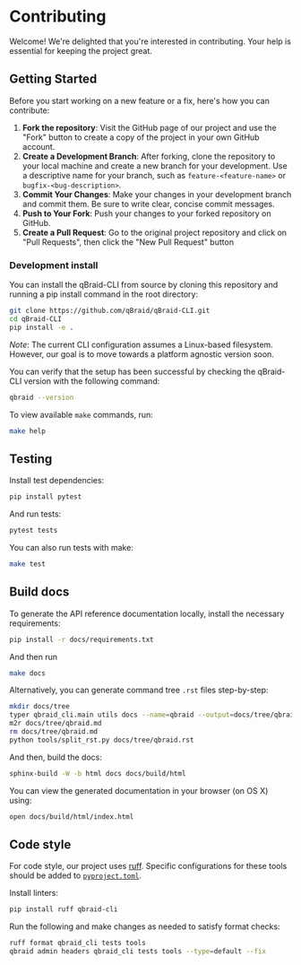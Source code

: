 # Contributing

Welcome! We're delighted that you're interested in contributing. Your help is essential for keeping the project great.

## Getting Started

Before you start working on a new feature or a fix, here's how you can contribute:

1. **Fork the repository**: Visit the GitHub page of our project and use the "Fork" button to create a copy of the project in your own GitHub account.
2. **Create a Development Branch**: After forking, clone the repository to your local machine and create a new branch for your development. Use a descriptive name for your branch, such as `feature-<feature-name>` or `bugfix-<bug-description>`.
3. **Commit Your Changes**: Make your changes in your development branch and commit them. Be sure to write clear, concise commit messages.
4. **Push to Your Fork**: Push your changes to your forked repository on GitHub.
5. **Create a Pull Request**: Go to the original project repository and click on "Pull Requests", then click the "New Pull Request" button

### Development install

You can install the qBraid-CLI from source by cloning this repository and running a pip install command in the root directory:

```bash
git clone https://github.com/qBraid/qBraid-CLI.git
cd qBraid-CLI
pip install -e .
```

*Note*: The current CLI configuration assumes a Linux-based filesystem. However, our goal is to move towards a platform agnostic version soon.

You can verify that the setup has been successful by checking the qBraid-CLI version with the following command:

```bash
qbraid --version
```

To view available `make` commands, run:

```bash
make help
```

## Testing

Install test dependencies:

```bash
pip install pytest
```

And run tests:

```bash
pytest tests
```

You can also run tests with make:

```bash
make test
```

## Build docs

To generate the API reference documentation locally, install the necessary requirements:

```bash
pip install -r docs/requirements.txt
```

And then run

```bash
make docs
```

Alternatively, you can generate command tree `.rst` files step-by-step:

```bash
mkdir docs/tree
typer qbraid_cli.main utils docs --name=qbraid --output=docs/tree/qbraid.md
m2r docs/tree/qbraid.md
rm docs/tree/qbraid.md
python tools/split_rst.py docs/tree/qbraid.rst
```

And then, build the docs:

```bash
sphinx-build -W -b html docs docs/build/html
```

You can view the generated documentation in your browser (on OS X) using:

```bash
open docs/build/html/index.html
```

## Code style

For code style, our project uses [ruff](https://github.com/astral-sh/ruff). Specific configurations for these tools should be added to [`pyproject.toml`](pyproject.toml).

Install linters:

```bash
pip install ruff qbraid-cli
```

Run the following and make changes as needed to satisfy format checks:

```bash
ruff format qbraid_cli tests tools
qbraid admin headers qbraid_cli tests tools --type=default --fix
```
